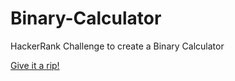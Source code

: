 # Binary-Calculator
HackerRank Challenge to create a Binary Calculator

[Give it a rip!](https://astropony.github.io/Binary-Calculator/)
